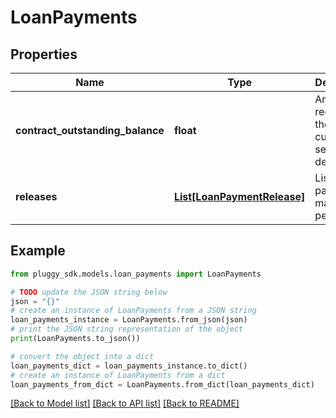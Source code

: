 # LoanPayments


## Properties

Name | Type | Description | Notes
------------ | ------------- | ------------- | -------------
**contract_outstanding_balance** | **float** | Amount required for the customer to settle the debt | [optional] 
**releases** | [**List[LoanPaymentRelease]**](LoanPaymentRelease.md) | List of payments made in the period | [optional] 

## Example

```python
from pluggy_sdk.models.loan_payments import LoanPayments

# TODO update the JSON string below
json = "{}"
# create an instance of LoanPayments from a JSON string
loan_payments_instance = LoanPayments.from_json(json)
# print the JSON string representation of the object
print(LoanPayments.to_json())

# convert the object into a dict
loan_payments_dict = loan_payments_instance.to_dict()
# create an instance of LoanPayments from a dict
loan_payments_from_dict = LoanPayments.from_dict(loan_payments_dict)
```
[[Back to Model list]](../README.md#documentation-for-models) [[Back to API list]](../README.md#documentation-for-api-endpoints) [[Back to README]](../README.md)


